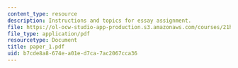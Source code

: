 ```yaml
---
content_type: resource
description: Instructions and topics for essay assignment.
file: https://ol-ocw-studio-app-production.s3.amazonaws.com/courses/21h-311-the-renaissance-1300-1600-fall-2004/b7cde8a8674ea01ed7ca7ac2067cca36_paper_1.pdf
file_type: application/pdf
resourcetype: Document
title: paper_1.pdf
uid: b7cde8a8-674e-a01e-d7ca-7ac2067cca36
---
```

